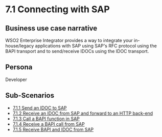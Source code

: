 # 7.1 Connecting with SAP

## Business use case narrative

WSO2 Enterprise Integrator provides a way to integrate your in-house/legacy applications with SAP using SAP's RFC 
protocol using the BAPI transport and to send/receive IDOCs using the IDOC transport. 

## Persona
Developer 

## Sub-Scenarios
- [7.1.1 Send an IDOC to SAP](7.1.1-send-an-idoc-to-SAP)
- [7.1.2 Receive an IDOC from SAP and forward to an HTTP back-end](7.1.2-receive-an-idoc-from-SAP-and-forward-to-an-http-backend)
- [7.1.3 Call a BAPI function in SAP](7.1.3-call-a-BAPI-function-in-SAP)
- [7.1.4 Receive a BAPI call from SAP](7.1.4-receive-a-BAPI-call-from-SAP)
- [7.1.5 Receive BAPI and IDOC from SAP](7.1.5-receive-BAPI-and-IDOC-from-SAP)